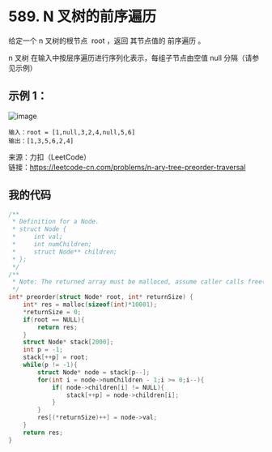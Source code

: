 # 589. N 叉树的前序遍历
给定一个 n 叉树的根节点  root ，返回 其节点值的 前序遍历 。

n 叉树 在输入中按层序遍历进行序列化表示，每组子节点由空值 null 分隔（请参见示例）
## 示例 1：
![image](https://user-images.githubusercontent.com/39286292/157604527-36ad04e2-0617-4617-8235-2fc5b0f4057d.png)

```
输入：root = [1,null,3,2,4,null,5,6]
输出：[1,3,5,6,2,4]
```
来源：力扣（LeetCode）  
链接：https://leetcode-cn.com/problems/n-ary-tree-preorder-traversal
## 我的代码
```C
/**
 * Definition for a Node.
 * struct Node {
 *     int val;
 *     int numChildren;
 *     struct Node** children;
 * };
 */
/**
 * Note: The returned array must be malloced, assume caller calls free().
 */
int* preorder(struct Node* root, int* returnSize) {
    int* res = malloc(sizeof(int)*10001);
    *returnSize = 0;
    if(root == NULL){
        return res;
    }
    struct Node* stack[2000];
    int p = -1;
    stack[++p] = root;
    while(p != -1){
        struct Node* node = stack[p--];
        for(int i = node->numChildren - 1;i >= 0;i--){
            if( node->children[i] != NULL){
                stack[++p] = node->children[i];
            }
        }
        res[(*returnSize)++] = node->val;
    }
    return res;
}
```
